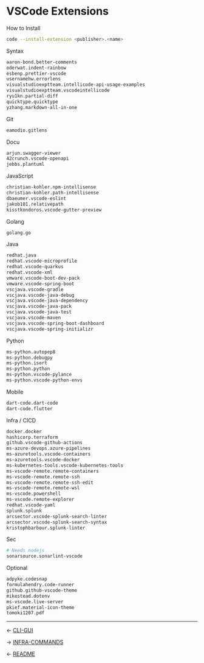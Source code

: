 # VSCode Extensions

How to Install
```bash
code --install-extension <publisher>.<name>
```

Syntax
```bash
aaron-bond.better-comments 
oderwat.indent-rainbow
esbenp.prettier-vscode
usernamehw.errorlens
visualstudioexptteam.intellicode-api-usage-examples
visualstudioexptteam.vscodeintellicode
ryu1kn.partial-diff
quicktype.quicktype
yzhang.markdown-all-in-one
```

Git
```bash
eamodio.gitlens
```

Docu
```bash
arjun.swagger-viewer
42crunch.vscode-openapi
jebbs.plantuml
```

JavaScript
```bash
christian-kohler.npm-intellisense
christian-kohler.path-intellisense
dbaeumer.vscode-eslint
jakob101.relativepath
kisstkondoros.vscode-gutter-preview
```

Golang
```bash
golang.go
```

Java
```bash
redhat.java
redhat.vscode-microprofile
redhat.vscode-quarkus
redhat.vscode-xml
vmware.vscode-boot-dev-pack
vmware.vscode-spring-boot
vscjava.vscode-gradle
vscjava.vscode-java-debug
vscjava.vscode-java-dependency
vscjava.vscode-java-pack
vscjava.vscode-java-test
vscjava.vscode-maven
vscjava.vscode-spring-boot-dashboard
vscjava.vscode-spring-initializr
```

Python
```bash
ms-python.autopep8
ms-python.debugpy
ms-python.isort
ms-python.python
ms-python.vscode-pylance
ms-python.vscode-python-envs
```

Mobile
```bash
dart-code.dart-code
dart-code.flutter
```

Infra / CICD
```bash
docker.docker
hashicorp.terraform
github.vscode-github-actions
ms-azure-devops.azure-pipelines
ms-azuretools.vscode-containers
ms-azuretools.vscode-docker
ms-kubernetes-tools.vscode-kubernetes-tools
ms-vscode-remote.remote-containers
ms-vscode-remote.remote-ssh
ms-vscode-remote.remote-ssh-edit
ms-vscode-remote.remote-wsl
ms-vscode.powershell
ms-vscode.remote-explorer
redhat.vscode-yaml
splunk.splunk
arcsector.vscode-splunk-search-linter
arcsector.vscode-splunk-search-syntax
kristophbarbour.splunk-linter
```

Sec
```bash
# Needs nodejs
sonarsource.sonarlint-vscode
```

Optional
```bash
adpyke.codesnap
formulahendry.code-runner
github.github-vscode-theme
mikestead.dotenv
ms-vscode.live-server
pkief.material-icon-theme
tomoki1207.pdf
```
---

<- [CLI-GUI](cli-gui.md)

-> [INFRA-COMMANDS](infra-cmds.md)

<- [README](README.md)